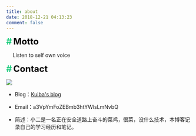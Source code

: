 ```yaml
---
title: about
date: 2018-12-21 04:13:23
comment: false
---
```


<font color=#1bcc7c size=5>**#**</font> <font color=black size=5>**Motto**</font>

&emsp; Listen to self own voice

<font color=#1bcc7c size=5>**#**</font> <font color=black size=5>**Contact**</font>

![](https://s1.ax1x.com/2020/05/13/YUcojI.jpg)

- Blog：[Kuiba's blog](https://kuibarj.top)

- Email：a3VpYmFoZEBmb3htYWlsLmNvbQ

- 简述：小二是一名正在安全道路上奋斗的菜鸡，很菜，没什么技术，本博客记录自己的学习经历和笔记。
